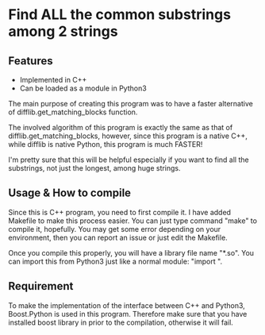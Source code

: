 # Find ALL the common substrings among 2 strings

## Features
 - Implemented in C++
 - Can be loaded as a module in Python3

 The main purpose of creating this program was to
 have a faster alternative of difflib.get_matching_blocks function.

 The involved algorithm of this program is exactly the same as that of difflib.get_matching_blocks,
 however, since this program is a native C++, while difflib is native Python, this program is much FASTER!

 I'm pretty sure that this will be helpful especially if you want to find all the substrings, not just the longest,
 among huge strings.

## Usage & How to compile
 Since this is C++ program, you need to first compile it.
 I have added Makefile to make this process easier. You can just type command "make" to compile it, hopefully.
 You may get some error depending on your environment, then you can report an issue or just edit the Makefile.

 Once you compile this properly, you will have a library file name "*.so".
 You can import this from Python3 just like a normal module: "import <MODULE NAME HERE>".

## Requirement
 To make the implementation of the interface between C++ and Python3, Boost.Python is used in this program.
 Therefore make sure that you have installed boost library in prior to the compilation, otherwise it will fail.
